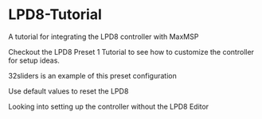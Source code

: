 # LPD8-Tutorial
A tutorial for integrating the LPD8 controller with MaxMSP

Checkout the LPD8 Preset 1 Tutorial to see how to customize the controller for setup ideas. 

32sliders is an example of this preset configuration

Use default values to reset the LPD8

Looking into setting up the controller without the LPD8 Editor 
